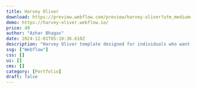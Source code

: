 ```yaml
---
title: Harvey Oliver
download: https://preview.webflow.com/preview/harvey-oliver?utm_medium=preview_link&utm_source=designer&utm_content=harvey-oliver&preview=180048999d4ad2d9532b5b6ec2e2a34a&locale=en&workflow=preview
demo: https://harvey-oliver.webflow.io/
price: 49
author: "Azhar Bhagas"
date: 2024-12-01T05:10:36.610Z
description: "Harvey Oliver template designed for individuals who want to showcase their personal portfolio with style and sophistication, ensuring that your work takes center stage in a clean, refined layout."
ssg: ["Webflow"]
css: []
ui: []
cms: []
category: [Portfolio]
draft: false
---
```


